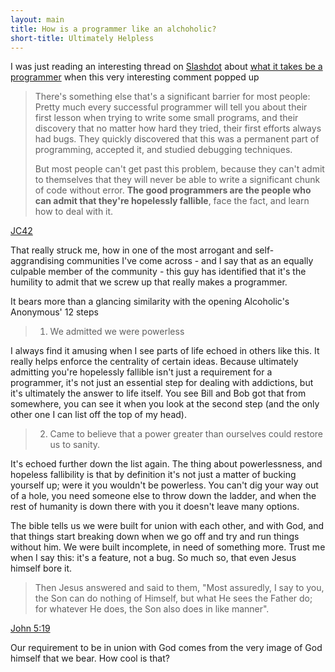 ```yaml
---
layout: main
title: How is a programmer like an alchoholic?
short-title: Ultimately Helpless
---
```

I was just reading an interesting thread on [Slashdot](http://slashdot.org/) about [what it takes be a programmer](http://developers.slashdot.org/story/12/09/16/1631239/can-anyone-become-a-programmer) when this very interesting comment popped up

>There's something else that's a significant barrier for most people: Pretty much every successful programmer will tell you about their first lesson when trying to write some small programs, and their discovery that no matter how hard they tried, their first efforts always had bugs. They quickly discovered that this was a permanent part of programming, accepted it, and studied debugging techniques.
>
>But most people can't get past this problem, because they can't admit to themselves that they will never be able to write a significant chunk of code without error. **The good programmers are the people who can admit that they're hopelessly fallible**, face the fact, and learn how to deal with it.

[JC42](http://developers.slashdot.org/comments.pl?sid=3121219&cid=41355475)

That really struck me, how in one of the most arrogant and self-aggrandising communities I've come across - and I say that as an equally culpable member of the community - this guy has identified that it's the humility to admit that we screw up that really makes a programmer.

It bears more than a glancing similarity with the opening Alcoholic's Anonymous' 12 steps

>1. We admitted we were powerless

I always find it amusing when I see parts of life echoed in others like this. It really helps enforce the centrality of certain ideas. Because ultimately admitting you're hopelessly fallible isn't just a requirement for a programmer,  it's not just an essential step for dealing with addictions, but it's ultimately the answer to life itself. You see Bill and Bob got that from somewhere, you can see it when you look at the second step (and the only other one I can list off the top of my head).

>2. Came to believe that a power greater than ourselves could restore us to sanity.

It's echoed further down the list again. The thing about powerlessness, and hopeless fallibility is that by definition it's not just a matter of bucking yourself up; were it you wouldn't be powerless. You can't dig your way out of a hole, you need someone else to throw down the ladder, and when the rest of humanity is down there with you it doesn't leave many options.

The bible tells us we were built for union with each other, and with God, and that things start breaking down when we go off and try and run things without him. We were built incomplete, in need of something more. Trust me when I say this: it's a feature, not a bug. So much so, that even Jesus himself bore it.

>Then Jesus answered and said to them, "Most assuredly, I say to you, the Son can do nothing of Himself, but what He sees the Father do; for whatever He does, the Son also does in like manner".

[John 5:19](http://www.youversion.com/bible/john.5.19.nkjv)

Our requirement to be in union with God comes from the very image of God himself that we bear. How cool is that?

